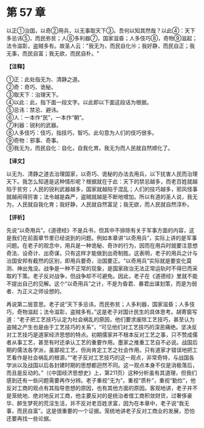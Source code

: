# 第 57 章

以正①治国，以奇②用兵，以无事取天下③。吾何以知其然哉？以此④：天下多忌讳⑤，而民弥贫；人⑥多利器⑦，国家滋昏；人多伎巧⑧，奇物⑨滋起；法令滋彰，盗贼多有。故圣人云："我无为，而民自化⑩；我好静，而民自正；我无事，而民自富；我无欲，而民自朴。"

**【注释】**

①正：此处指无为、清静之道。    
②奇：奇巧、诡秘。    
③取天下：治理天下。    
④以此：此，指下面一段文字。以此即以下面这段话为根据。    
⑤忌讳：禁忌、避讳。    
⑥人：一本作“民”，一本作“朝”。    
⑦利器：锐利的武器。    
⑧人多伎巧：伎巧，指技巧，智巧。此句意为人们的伎巧很多。    
⑨奇物：邪事、奇事。    
⑨我无为，而民自化：自化，自我化育。我无为而人民就自然顺化了。

**【译文】**

以无为、清静之道去治理国家，以奇巧、诡秘的办法去用兵，以下扰害人民而治理天下。我怎么知道是这种情形呢？根据就在于此：天下的禁忌越多，而老百姓就越陷于贫穷；人民的锐利武器越多，国家就越陷于混乱；人们的技巧越多，邪风怪事就越闹得厉害；法令越是森严，盗贼就越是不断地增加。所以有道的圣人说，我无为，人民就自我化育；我好静，人民就自然富足；我无欲，而人民就自然淳朴。

**【评析】**

先说“以奇用兵”。《道德经》不是兵书，但其中不排除有关于军事方面的内容，这是我们在前面章节里已经说到的问题。例如本章讲“以奇用兵”，实际上讲的是军事问题。在老子的观念中，用兵是一种诡秘、奇诈的行为，因而在用兵时就要注意想奇法、设奇计、出奇谋，只有这样才能做到出奇制胜。这表明，老子的用兵之计与治国安邦有截然的区别，即用兵要奇，治国要正。“以奇用兵”实际就是要变化莫测、神出鬼没。战争是一种不正常的现象，是国家政治无法正常运轨时不得已而采取的下策。老子反对战争，但战争却不可避免。因此，老子在《道德经》里就不能不提出自己的见解。这个“以奇用兵”之计，不是为昏君、暴君出谋划策，而是为弱者、为正义之师设想的。

再说第二层意思。老子说“天下多忌讳，而民弥贫；人多利器，国家滋昏；人多伎巧，奇物滋起；法令滋彰，盗贼多有。”这是老子对国计民生的具体思考。胡寄窗写道：“老子把工艺技巧认定为社会祸乱的原因，他们要求废除工艺技巧，甚至认为盗贼之产生也是由于工艺技巧的关系”，“可见他们对工艺技巧的深恶痛绝。坚决反对工艺技巧是道家经济思想的特点。初期儒家并不根本反对工艺之事，只不赞成儒者从事工艺，甚至有时还承认工艺的重要作用。墨家之推重工艺自不必说。战国后期的儒法各学派，虽鄙视工艺，但尚肯定工艺之社会作用。只有道家才错误地把工艺看作是社会祸乱的根源。”“老子反对工艺技巧的这一观点，非常奇特，与战国各学派以及战国以后各封建时期的思想都迥然不同。这一观点本身不仅是消极落后，而且是反动的。”（《中国经济思想史》上，第211页）这种分析虽有其道理，但我们感到还有一些问题需要再作分辨。老子重视“无为”，重视“质朴”，重视“勤俭”，他反对工商的观点有其指导思想的原因，也有其他方面的原因。客观地讲，老子并不是笼统地、绝对地反对工商，他主要反对的是统治者借工商积敛财货，过奢侈豪华、醉生梦死的荒淫生活，并不反对老百姓求富，因为在本章中，老子说“我无事，而民自富”。这是很重要的一个证据。笼统地讲老子反对工商业的发展，恐怕还要再找一些论据。
